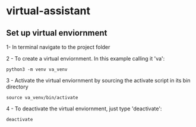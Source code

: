 # virtual-assistant

## Set up virtual enviornment

1- In terminal navigate to the project folder

2 - To create a virtual enviornment. In this example calling it 'va':

    python3 -m venv va_venv

3 - Activate the virtual enviornment by sourcing the activate script in its bin directory

    source va_venv/bin/activate

4 - To deactivate the virtual enviornment, just type 'deactivate':

    deactivate
